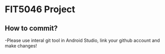 # FIT5046 Project
## How to commit?
 -Please use interal git tool in Android Studio, link your github account and make changes!
